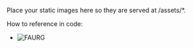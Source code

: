 Place your static images here so they are served at /assets/\*.

How to reference in code:

- <img src="/assets/faurg-logo.svg" alt="FAURG" />
